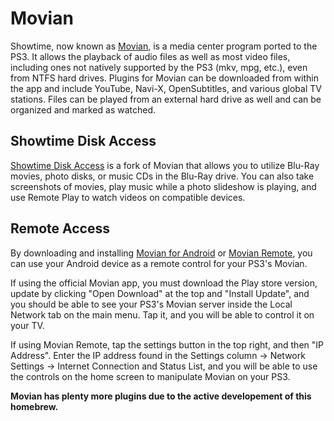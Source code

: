 # Movian

Showtime, now known as [Movian](http://store.brewology.com/ahomebrew.php?brewid=196), is a media center program ported to the PS3. It allows the playback of audio files as well as most video files, including ones not natively supported by the PS3 \(mkv, mpg, etc.\), even from NTFS hard drives. Plugins for Movian can be downloaded from within the app and include YouTube, Navi-X, OpenSubtitles, and various global TV stations. Files can be played from an external hard drive as well and can be organized and marked as watched.

## Showtime Disk Access

[Showtime Disk Access](http://store.brewology.com/ahomebrew.php?brewid=151) is a fork of Movian that allows you to utilize Blu-Ray movies, photo disks, or music CDs in the Blu-Ray drive. You can also take screenshots of movies, play music while a photo slideshow is playing, and use Remote Play to watch videos on compatible devices.

## Remote Access

By downloading and installing [Movian for Android](https://play.google.com/store/apps/details?id=com.lonelycoder.mediaplayer&hl=en) or [Movian Remote](https://play.google.com/store/apps/details?id=com.claha.showtimeremote&hl=en), you can use your Android device as a remote control for your PS3's Movian.

If using the official Movian app, you must download the Play store version, update by clicking "Open Download" at the top and "Install Update", and you should be able to see your PS3's Movian server inside the Local Network tab on the main menu. Tap it, and you will be able to control it on your TV.

If using Movian Remote, tap the settings button in the top right, and then "IP Address". Enter the IP address found in the Settings column → Network Settings → Internet Connection and Status List, and you will be able to use the controls on the home screen to manipulate Movian on your PS3.

**Movian has plenty more plugins due to the active developement of this homebrew.**

